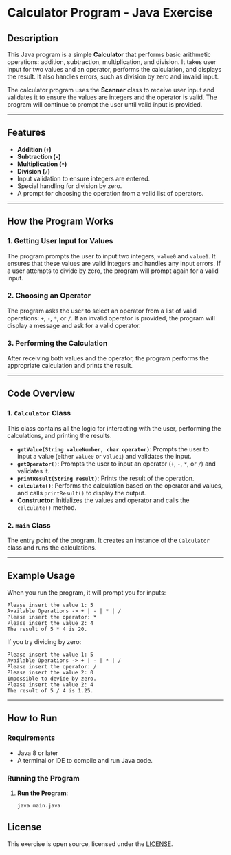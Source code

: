 # Calculator Program - Java Exercise

## Description

This Java program is a simple **Calculator** that performs basic arithmetic operations: addition, subtraction, multiplication, and division. It takes user input for two values and an operator, performs the calculation, and displays the result. It also handles errors, such as division by zero and invalid input.

The calculator program uses the **Scanner** class to receive user input and validates it to ensure the values are integers and the operator is valid. The program will continue to prompt the user until valid input is provided.

---

## Features

- **Addition (`+`)**
- **Subtraction (`-`)**
- **Multiplication (`*`)**
- **Division (`/`)**
- Input validation to ensure integers are entered.
- Special handling for division by zero.
- A prompt for choosing the operation from a valid list of operators.

---

## How the Program Works

### 1. **Getting User Input for Values**
   The program prompts the user to input two integers, `value0` and `value1`. It ensures that these values are valid integers and handles any input errors. If a user attempts to divide by zero, the program will prompt again for a valid input.

### 2. **Choosing an Operator**
   The program asks the user to select an operator from a list of valid operations: `+`, `-`, `*`, or `/`. If an invalid operator is provided, the program will display a message and ask for a valid operator.

### 3. **Performing the Calculation**
   After receiving both values and the operator, the program performs the appropriate calculation and prints the result.

---

## Code Overview

### 1. **`Calculator` Class**
   This class contains all the logic for interacting with the user, performing the calculations, and printing the results.

   - **`getValue(String valueNumber, char operator)`**: Prompts the user to input a value (either `value0` or `value1`) and validates the input.
   - **`getOperator()`**: Prompts the user to input an operator (`+`, `-`, `*`, or `/`) and validates it.
   - **`printResult(String result)`**: Prints the result of the operation.
   - **`calculate()`**: Performs the calculation based on the operator and values, and calls `printResult()` to display the output.
   - **Constructor**: Initializes the values and operator and calls the `calculate()` method.

### 2. **`main` Class**
   The entry point of the program. It creates an instance of the `Calculator` class and runs the calculations.

---

## Example Usage

When you run the program, it will prompt you for inputs:

```
Please insert the value 1: 5
Available Operations -> + | - | * | /
Please insert the operator: *
Please insert the value 2: 4
The result of 5 * 4 is 20.
```

If you try dividing by zero:
```
Please insert the value 1: 5
Available Operations -> + | - | * | /
Please insert the operator: /
Please insert the value 2: 0
Impossible to devide by zero.
Please insert the value 2: 4
The result of 5 / 4 is 1.25.
```

---

## How to Run

### Requirements

- Java 8 or later
- A terminal or IDE to compile and run Java code.

### Running the Program

1. **Run the Program**:
   ```bash
   java main.java
   ```

## License

This exercise is open source, licensed under the [LICENSE](LICENSE).
